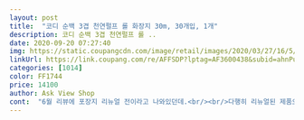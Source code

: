 ```yaml
---
layout: post 
title:  "코디 순백 3겹 천연펄프 롤 화장지 30m, 30개입, 1개" 
description: 코디 순백 3겹 천연펄프 롤 ..
date: 2020-09-20 07:27:40 
img: https://static.coupangcdn.com/image/retail/images/2020/03/27/16/5/6ce824f6-4c63-4a6f-900f-bc34654ed6af.jpg 
linkUrl: https://link.coupang.com/re/AFFSDP?lptag=AF3600438&subid=ahnPublicAsk&pageKey=1434589893&itemId=2476838821&vendorItemId=70470188191&traceid=V0-113-103f4185732b1a13 
categories: [1014] 
color: FF1744 
price: 14100 
author: Ask View Shop 
cont:  "6월 리뷰에 포장지 리뉴얼 전이라고 나와있던데.<br/><br/>다행히 리뉴얼된 제품으로 도착했네요.<br/><br/>리뉴얼전 제품이 올까봐 걱정했는데<br/>매우만족입니다.<br/><br/>신속 정확해서 좋아요.<br/> .<br/>.<br/>화장지도 마음에들고 마음에 듭니다<br/>여태 리뉴얼 전 제품 보내줌.<br/><br/>이게 할인입니까? 재고떨이지<br/>" 
---
```

